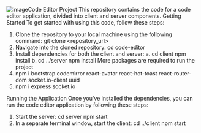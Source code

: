 ![image](https://github.com/VAISHNA1102/CodeEditor/assets/119734339/6d7ed4d7-86c8-41ab-8981-5119526d2f68)Code Editor Project
This repository contains the code for a code editor application, divided into client and server components.
Getting Started
To get started with using this code, follow these steps:

1. Clone the repository to your local machine using the following command:
git clone <repository_url>
2. Navigate into the cloned repository:
cd code-editor
3. Install dependencies for both the client and server:
   a. cd client
      npm install
   b. cd ../server
      npm install
More packages are required to run the project
1. npm i bootstrap codemirror react-avatar react-hot-toast react-router-dom socket.io-client uuid
2. npm i express socket.io

Running the Application
Once you've installed the dependencies, you can run the code editor application by following these steps:
1. Start the server:
   cd server
   npm start
2. In a separate terminal window, start the client:
   cd ../client
   npm start



